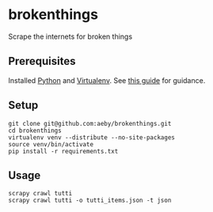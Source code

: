 # brokenthings

Scrape the internets for broken things

## Prerequisites

Installed [Python](http://python.org/) and [Virtualenv](http://pypi.python.org/pypi/virtualenv). See [this guide](http://docs.python-guide.org/en/latest/starting/install/linux/) for guidance.

## Setup

    git clone git@github.com:aeby/brokenthings.git
    cd brokenthings
    virtualenv venv --distribute --no-site-packages
    source venv/bin/activate
    pip install -r requirements.txt


## Usage

    scrapy crawl tutti
    scrapy crawl tutti -o tutti_items.json -t json

